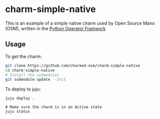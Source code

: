 # charm-simple-native

This is an example of a simple native charm used by Open Source Mano (OSM), written in the [Python Operator Framwork](https://github.com/canonical/operator)


## Usage

To get the charm:
```bash
git clone https://github.com/charmed-osm/charm-simple-native
cd charm-simple-native
# Install the submodules
git submodule update --init
```

To deploy to juju:
```
juju deploy .
```

```
# Make sure the charm is in an Active state
juju status
```
